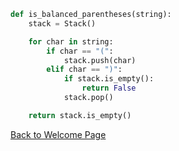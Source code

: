 ```python        
def is_balanced_parentheses(string):
    stack = Stack()

    for char in string:
        if char == "(":
            stack.push(char)
        elif char == ")":
            if stack.is_empty():
                return False
            stack.pop()

    return stack.is_empty()
```
[Back to Welcome Page](0-welcome.md)